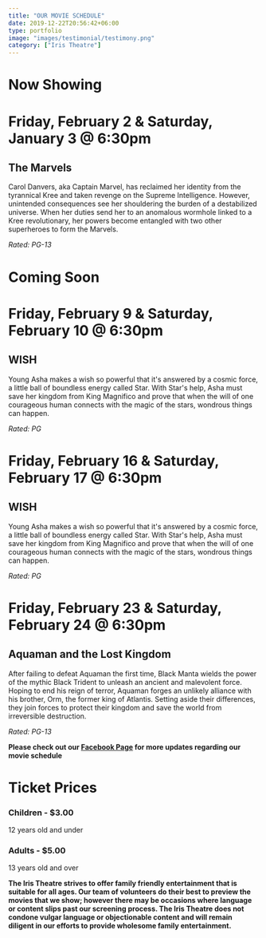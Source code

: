 ```yaml
---
title: "OUR MOVIE SCHEDULE"
date: 2019-12-22T20:56:42+06:00
type: portfolio
image: "images/testimonial/testimony.png"
category: ["Iris Theatre"]
---
```


# Now Showing

# Friday, February 2 & Saturday, January 3 @ 6:30pm

## The Marvels

Carol Danvers, aka Captain Marvel, has reclaimed her identity from the tyrannical Kree and taken revenge on the Supreme Intelligence. However, unintended consequences see her shouldering the burden of a destabilized universe. When her duties send her to an anomalous wormhole linked to a Kree revolutionary, her powers become entangled with two other superheroes to form the Marvels.

_Rated: PG-13_

# Coming Soon

# Friday, February 9 & Saturday, February 10 @ 6:30pm

## WISH

Young Asha makes a wish so powerful that it's answered by a cosmic force, a little ball of boundless energy called Star. With Star's help, Asha must save her kingdom from King Magnifico and prove that when the will of one courageous human connects with the magic of the stars, wondrous things can happen.

_Rated: PG_

# Friday, February 16 & Saturday, February 17 @ 6:30pm

## WISH

Young Asha makes a wish so powerful that it's answered by a cosmic force, a little ball of boundless energy called Star. With Star's help, Asha must save her kingdom from King Magnifico and prove that when the will of one courageous human connects with the magic of the stars, wondrous things can happen.

_Rated: PG_

# Friday, February 23 & Saturday, February 24 @ 6:30pm

## Aquaman and the Lost Kingdom

After failing to defeat Aquaman the first time, Black Manta wields the power of the mythic Black Trident to unleash an ancient and malevolent force. Hoping to end his reign of terror, Aquaman forges an unlikely alliance with his brother, Orm, the former king of Atlantis. Setting aside their differences, they join forces to protect their kingdom and save the world from irreversible destruction.

_Rated: PG-13_

**Please check out our [Facebook Page](https://www.facebook.com/Themotzingcenter/) for more updates regarding our movie schedule**

# Ticket Prices

### Children - $3.00
12 years old and under

### Adults - $5.00 
13 years old and over

**The Iris Theatre strives to offer family friendly entertainment that is suitable for all ages. Our team of volunteers do their best to preview the movies that we show; however there may be occasions where language or content slips past our screening process. The Iris Theatre does not condone vulgar language or objectionable content and will remain diligent in our efforts to provide wholesome family entertainment.**
